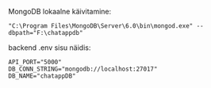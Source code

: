 MongoDB lokaalne käivitamine:

    "C:\Program Files\MongoDB\Server\6.0\bin\mongod.exe" --dbpath="F:\chatappdb"

backend .env sisu näidis:

    API_PORT="5000"
    DB_CONN_STRING="mongodb://localhost:27017"
    DB_NAME="chatappDB"
